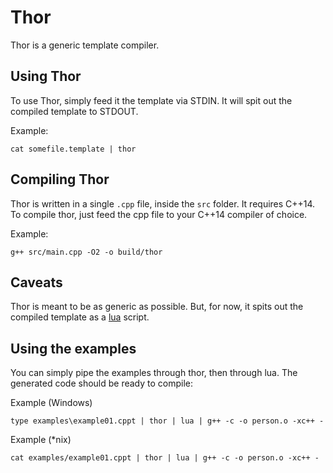 # Thor

Thor is a generic template compiler.

## Using Thor

To use Thor, simply feed it the template via STDIN.
It will spit out the compiled template to STDOUT.

Example:

    cat somefile.template | thor

## Compiling Thor

Thor is written in a single `.cpp` file, inside the `src` folder.
It requires C++14. To compile thor, just feed the cpp file to
your C++14 compiler of choice.

Example:

    g++ src/main.cpp -O2 -o build/thor

## Caveats

Thor is meant to be as generic as possible. But, for now, it spits
out the compiled template as a [lua](http://www.lua.org) script.

## Using the examples

You can simply pipe the examples through thor, then through lua.
The generated code should be ready to compile:

Example (Windows)

    type examples\example01.cppt | thor | lua | g++ -c -o person.o -xc++ -
	
Example (*nix)

    cat examples/example01.cppt | thor | lua | g++ -c -o person.o -xc++ -
